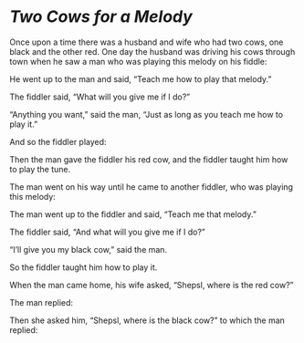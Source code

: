 # ***Two Cows for a Melody***



Once upon a time there was a husband and wife who had two cows, one black and the other red. One day the husband was driving his cows through town when he saw a man who was playing this melody on his fiddle:



He went up to the man and said, “Teach me how to play that melody.”

The fiddler said, “What will you give me if I do?”

“Anything you want,” said the man, “Just as long as you teach me how to play it.”

And so the fiddler played:



Then the man gave the fiddler his red cow, and the fiddler taught him how to play the tune.

The man went on his way until he came to another fiddler, who was playing this melody:



The man went up to the fiddler and said, “Teach me that melody.”

The fiddler said, “And what will you give me if I do?”

“I’ll give you my black cow,” said the man.

So the fiddler taught him how to play it.

When the man came home, his wife asked, “Shepsl, where is the red cow?”

The man replied:



Then she asked him, “Shepsl, where is the black cow?” to which the man replied: